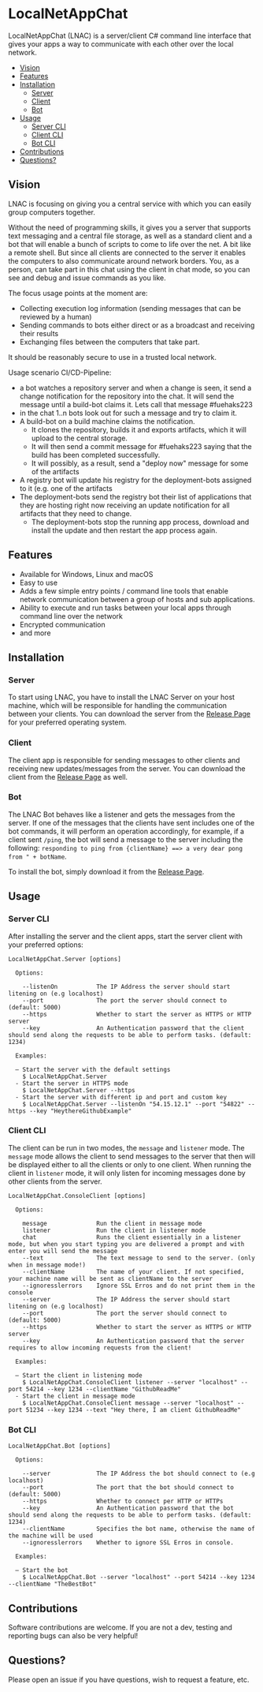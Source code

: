 # LocalNetAppChat

LocalNetAppChat (LNAC) is a server/client C# command line interface that gives your apps a way to communicate with each other over the local network.

<!-- TOC -->

- [Vision](#vision)
- [Features](#features)
- [Installation](#installation)
  - [Server](#server)
  - [Client](#client)
  - [Bot](#bot)
- [Usage](#usage)
  - [Server CLI](#server-cli)
  - [Client CLI](#client-cli)
  - [Bot CLI](#bot-cli)
- [Contributions](#contributions)
- [Questions?](#questions?)

<!-- /TOC -->

## Vision

LNAC is focusing on giving you a central service with which you can easily group computers together.

Without the need of programming skills, it gives you a server that supports text messaging and a central file storage, as well as a standard client and a bot that will enable a bunch of scripts to come to life over the net. A bit like a remote shell. But since all clients are connected to the server it enables the computers to also communicate around network borders. You, as a person, can take part in this chat using the client in chat mode, so you can see and debug and issue commands as you like.

The focus usage points at the moment are:
- Collecting execution log information (sending messages that can be reviewed by a human)
- Sending commands to bots either direct or as a broadcast and receiving their results
- Exchanging files between the computers that take part.

It should be reasonably secure to use in a trusted local network.

Usage scenario CI/CD-Pipeline: 
- a bot watches a repository server and when a change is seen, it send a change notification for the repository into the chat. It will send the message until a build-bot claims it. Lets call that message #fuehaks223
- in the chat 1..n bots look out for such a message and try to claim it.
- A build-bot on a build machine claims the notification. 
  - It clones the repository, builds it and exports artifacts, which it will upload to the central storage. 
  - It will then send a commit message for #fuehaks223 saying that the build has been completed successfully.
  - It will possibly, as a result, send a "deploy now" message for some of the artifacts
- A registry bot will update his registry for the deployment-bots assigned to it (e.g. one of the artifacts
- The deployment-bots send the registry bot their list of applications that they are hosting right now receiving an update notification for all artifacts that they need to change.
  - The deployment-bots stop the running app process, download and install the update and then restart the app process again.
  

## Features

- Available for Windows, Linux and macOS
- Easy to use
- Adds a few simple entry points / command line tools that enable network communication between a group of hosts and sub applications.
- Ability to execute and run tasks between your local apps through command line over the network
- Encrypted communication
- and more

## Installation

### Server

To start using LNAC, you have to install the LNAC Server on your host machine, which will be responsible for handling the communication between your clients. You can download the server from the [Release Page](https://github.com/stho32/LocalNetAppChat/releases) for your preferred operating system.

### Client

The client app is responsible for sending messages to other clients and receiving new updates/messages from the server. You can download the client from the [Release Page](https://github.com/stho32/LocalNetAppChat/releases) as well.

### Bot

The LNAC Bot behaves like a listener and gets the messages from the server. If one of the messages that the clients have sent includes one of the bot commands, it will perform an operation accordingly, for example, if a client sent `/ping`, the bot will send a message to the server including the following: `responding to ping from {clientName} ==> a very dear pong from " + botName`.

To install the bot, simply download it from the [Release Page](https://github.com/stho32/LocalNetAppChat/releases).

## Usage

### Server CLI

After installing the server and the client apps, start the server client with your preferred options:

```console
LocalNetAppChat.Server [options]

  Options:

    --listenOn           The IP Address the server should start litening on (e.g localhost)
    --port               The port the server should connect to (default: 5000)
    --https              Whether to start the server as HTTPS or HTTP server
    --key                An Authentication password that the client should send along the requests to be able to perform tasks. (default: 1234)

  Examples:

  – Start the server with the default settings
    $ LocalNetAppChat.Server
  - Start the server in HTTPS mode
    $ LocalNetAppChat.Server --https
  - Start the server with different ip and port and custom key
    $ LocalNetAppChat.Server --listenOn "54.15.12.1" --port "54822" --https --key "HeythereGithubExample"

```

### Client CLI

The client can be run in two modes, the `message` and `listener` mode. The `message` mode allows the client to send messages to the server that then will be displayed either to all the clients or only to one client. When running the client in `listener` mode, it will only listen for incoming messages done by other clients from the server.

```console
LocalNetAppChat.ConsoleClient [options]

  Options:

    message              Run the client in message mode
    listener             Run the client in listener mode
    chat                 Runs the client essentially in a listener mode, but when you start typing you are delivered a prompt and with enter you will send the message
    --text               The text message to send to the server. (only when in message mode!)
    --clientName         The name of your client. If not specified, your machine name will be sent as clientName to the server
    --ignoresslerrors    Ignore SSL Erros and do not print them in the console
    --server             The IP Address the server should start litening on (e.g localhost)
    --port               The port the server should connect to (default: 5000)
    --https              Whether to start the server as HTTPS or HTTP server
    --key                An Authentication password that the server requires to allow incoming requests from the client!

  Examples:

  – Start the client in listening mode
    $ LocalNetAppChat.ConsoleClient listener --server "localhost" --port 54214 --key 1234 --clientName "GithubReadMe"
  - Start the client in message mode
    $ LocalNetAppChat.ConsoleClient message --server "localhost" --port 51234 --key 1234 --text "Hey there, I am client GithubReadMe"

```

### Bot CLI

```console
LocalNetAppChat.Bot [options]

  Options:

    --server             The IP Address the bot should connect to (e.g localhost)
    --port               The port that the bot should connect to (default: 5000)
    --https              Whether to connect per HTTP or HTTPs
    --key                An Authentication password that the bot should send along the requests to be able to perform tasks. (default: 1234)
    --clientName         Specifies the bot name, otherwise the name of the machine will be used
    --ignoresslerrors    Whether to ignore SSL Erros in console.

  Examples:

  – Start the bot
    $ LocalNetAppChat.Bot --server "localhost" --port 54214 --key 1234 --clientName "TheBestBot"

```

## Contributions

Software contributions are welcome. If you are not a dev, testing and reporting bugs can also be very helpful!

## Questions?

Please open an issue if you have questions, wish to request a feature, etc.
